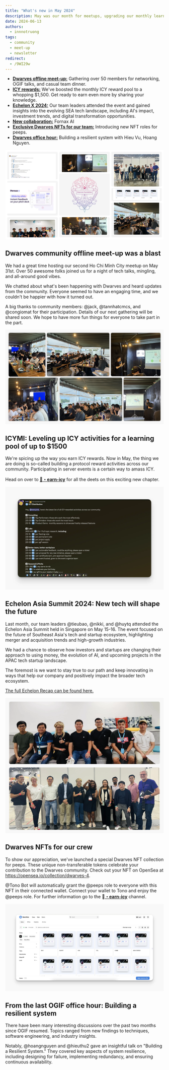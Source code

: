 ```yaml
---
title: "What's new in May 2024"
description: May was our month for meetups, upgrading our monthly learning pool, launching NFT roles for our team members, onboarding new collaboration, recapping Echelon X 2024, and hosting an OGIF office hour.
date: 2024-06-13
authors:
  - innnotruong
tags:
  - community
  - meet-up
  - newsletter
redirect:
  - /9WI29w
---
```


- [**Dwarves offline meet-up:**](#dwarves-community-offline-meet-up-was-a-blast) Gathering over 50 members for networking, OGIF talks, and casual team dinner.
- [**ICY rewards:**](#icymi-leveling-up-icy-activities-for-a-learning-pool-of-up-to-1500) We've boosted the monthly ICY reward pool to a whopping $1,500. Get ready to earn even more by sharing your knowledge.
- [**Echelon X 2024:**](#spgroup-wala-x-echelon-asia-summit-2024-new-tech-will-shape-the-future) Our team leaders attended the event and gained insights into the evolving SEA tech landscape, including AI's impact, investment trends, and digital transformation opportunities.
- [**New collaboration:**](#rolling-out-new-collaboration-fornax-ai-yololab) Fornax AI
- [**Exclusive Dwarves NFTs for our team:**](#dwarves-nfts-for-our-crew) Introducing new NFT roles for peeps.
- [**Dwarves office hour:**](#from-the-last-ogif-office-hour-building-a-resilient-system) Building a resilient system with Hieu Vu, Hoang Nguyen.

![](assets/2024-whats-new-may-thumnail.webp)

## Dwarves community offline meet-up was a blast

We had a great time hosting our second Ho Chi Minh City meetup on May 31st. Over 50 awesome folks joined us for a night of tech talks, mingling, and all-around good vibes.

We chatted about what's been happening with Dwarves and heard updates from the community. Everyone seemed to have an engaging time, and we couldn't be happier with how it turned out.

A big thanks to community members: @jack, @tannhatcmcs, and @congiomat for their participation. Details of our next gathering will be shared soon. We hope to have more fun things for everyone to take part in the part.

![](assets/2024-whats-new-may-meetup.webp)

## ICYMI: Leveling up ICY activities for a learning pool of up to $1500

We're spicing up the way you earn ICY rewards. Now in May, the thing we are doing is so-called building a protocol reward activities across our community. Participating in server events is a certain way to amass ICY.

Head on over to [**🧊・earn-icy**](https://discord.com/channels/462663954813157376/1006198672486309908/1239502938918096960) for all the deets on this exciting new chapter.

![](assets/2024-whats-new-may-icy-distribution.webp)

## Echelon Asia Summit 2024: New tech will shape the future

Last month, our team leaders @tieubao, @nikki, and @huytq attended the Echelon Asia Summit held in Singapore on May 15-16. The event focused on the future of Southeast Asia's tech and startup ecosystem, highlighting merger and acquisition trends and high-growth industries.

We had a chance to observe how investors and startups are changing their approach to using money, the evolution of AI, and upcoming projects in the APAC tech startup landscape.

The foremost is we want to stay true to our path and keep innovating in ways that help our company and positively impact the broader tech ecosystem.

[The full Echelon Recap can be found here.](https://memo.d.foundation/playground/01_literature/echelon-x-singapore-2024-where-innovations-meet-inspiration/)

![](assets/2024-whats-new-may-echelon.webp)

## Dwarves NFTs for our crew

To show our appreciation, we've launched a special Dwarves NFT collection for peeps. These unique non-transferable tokens celebrate your contribution to the Dwarves community. Check out your NFT on OpenSea at <https://opensea.io/collection/dwarves-4>.

@Tono Bot will automatically grant the @peeps role to everyone with this NFT in their connected wallet. Connect your wallet to Tono and enjoy the @peeps role. For further information go to the 🧊[**・earn-icy**](https://discord.com/channels/462663954813157376/1006198672486309908/1228177919436918875) channel.

![](assets/2024-whats-new-may-nft-role.webp)

## From the last OGIF office hour: Building a resilient system

There have been many interesting discussions over the past two months since OGIF resumed. Topics ranged from new findings to techniques, software engineering, and industry insights.

Notably, @hoangnguyen and @hieuthu2 gave an insightful talk on "Building a Resilient System." They covered key aspects of system resilience, including designing for failure, implementing redundancy, and ensuring continuous availability.

